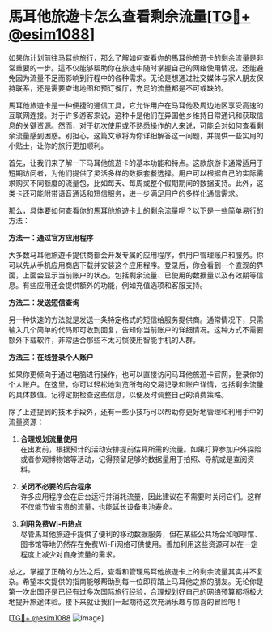 # 馬耳他旅遊卡怎么查看剩余流量[[TG💪+ @esim1088](https://t.me/s/esim1088)]

如果你计划前往马耳他旅行，那么了解如何查看你的馬耳他旅遊卡的剩余流量是非常重要的一步。這不仅能够帮助你在旅途中随时掌握自己的网络使用情况，还能避免因为流量不足而影响到行程中的各种需求。无论是想通过社交媒体与家人朋友保持联系，还是需要查询地图和预订餐厅，充足的流量都是不可或缺的。

馬耳他旅遊卡是一种便捷的通信工具，它允许用户在马耳他及周边地区享受高速的互联网连接。对于许多游客来说，这种卡是他们在异国他乡维持日常通讯和获取信息的关键资源。然而，对于初次使用或不熟悉操作的人来说，可能会对如何查看剩余流量感到困惑。别担心，这篇文章将为你详细解答这一问题，并提供一些实用的小贴士，让你的旅行更加顺利。

首先，让我们来了解一下马耳他旅遊卡的基本功能和特点。这款旅游卡通常适用于短期访问者，为他们提供了灵活多样的数据套餐选择。用户可以根据自己的实际需求购买不同额度的流量包，比如每天、每周或整个假期期间的数据支持。此外，这类卡还可能附带语音通话和短信服务，进一步满足用户的多样化通信需求。

那么，具体要如何查看你的馬耳他旅遊卡上的剩余流量呢？以下是一些简单易行的方法：

**方法一：通过官方应用程序**

大多数马耳他旅遊卡提供商都会开发专属的应用程序，供用户管理账户和服务。你可以先从手机应用商店下载并安装这个应用程序。登录后，你会看到一个直观的界面，上面会显示当前账户的状态，包括剩余流量、已使用的数据量以及有效期等信息。有些应用还会提供额外的功能，例如充值选项和客服支持。

**方法二：发送短信查询**

另一种快速的方法就是发送一条特定格式的短信给服务提供商。通常情况下，只需输入几个简单的代码即可收到回复，告知你当前账户的详细情况。这种方式不需要额外下载软件，非常适合那些不太习惯使用智能手机的人群。

**方法三：在线登录个人账户**

如果你更倾向于通过电脑进行操作，也可以直接访问马耳他旅遊卡官网，登录你的个人账户。在这里，你可以轻松地浏览所有的交易记录和账户详情，包括剩余流量的具体数值。记得定期检查这些信息，以便及时调整自己的消费策略。

除了上述提到的技术手段外，还有一些小技巧可以帮助你更好地管理和利用手中的流量资源：

1. **合理规划流量使用**  
   在出发前，根据预计的活动安排提前估算所需的流量。如果打算参加户外探险或者参观博物馆等活动，记得预留足够的数据量用于拍照、导航或是查阅资料。

2. **关闭不必要的后台程序**  
   许多应用程序会在后台运行并消耗流量，因此建议在不需要时关闭它们。这样不仅能节省宝贵的流量，也能延长设备电池寿命。

3. **利用免费Wi-Fi热点**  
   尽管馬耳他旅遊卡提供了便利的移动数据服务，但在某些公共场合如咖啡馆、图书馆等地仍然存在免费Wi-Fi网络可供使用。善加利用这些资源可以在一定程度上减少对自身流量的需求。

总之，掌握了正确的方法之后，查看和管理馬耳他旅遊卡上的剩余流量其实并不复杂。希望本文提供的指南能够帮助到每一位即将踏上马耳他之旅的朋友。无论你是第一次出国还是已经有过多次国际旅行经验，合理规划好自己的网络预算都将极大地提升旅途体验。接下来就让我们一起期待这次充满乐趣与惊喜的冒险吧！

[[TG💪+ @esim1088](https://t.me/s/esim1088) ![Image](https://i.postimg.cc/4NQfJmqS/Snipaste-2025-05-13-00-14-12.png)]